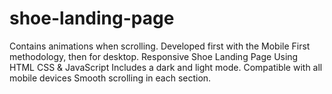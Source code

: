 # shoe-landing-page

Contains animations when scrolling.
Developed first with the Mobile First methodology, then for desktop.
Responsive Shoe Landing Page Using HTML CSS & JavaScript
Includes a dark and light mode.
Compatible with all mobile devices
Smooth scrolling in each section.
